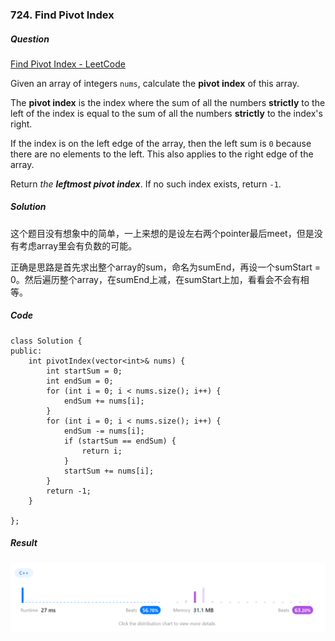 ### 724. Find Pivot Index

##### Question

[Find Pivot Index - LeetCode](https://leetcode.com/problems/find-pivot-index/description/?envType=study-plan&id=level-1)

Given an array of integers `nums`, calculate the **pivot index** of this array.

The **pivot index** is the index where the sum of all the numbers **strictly** to the left of the index is equal to the sum of all the numbers **strictly** to the index's right.

If the index is on the left edge of the array, then the left sum is `0` because there are no elements to the left. This also applies to the right edge of the array.

Return *the **leftmost pivot index***. If no such index exists, return `-1`.



##### Solution

这个题目没有想象中的简单，一上来想的是设左右两个pointer最后meet，但是没有考虑array里会有负数的可能。

正确是思路是首先求出整个array的sum，命名为sumEnd，再设一个sumStart = 0。然后遍历整个array，在sumEnd上减，在sumStart上加，看看会不会有相等。



##### Code

```
class Solution {
public:
    int pivotIndex(vector<int>& nums) {
        int startSum = 0;
        int endSum = 0;
        for (int i = 0; i < nums.size(); i++) {
            endSum += nums[i];
        }
        for (int i = 0; i < nums.size(); i++) {
            endSum -= nums[i];
            if (startSum == endSum) {
                return i;
            }
            startSum += nums[i];
        }
        return -1;
    }

}; 
```



##### Result

![image-20230509222827338](./assets/image-20230509222827338.png)


